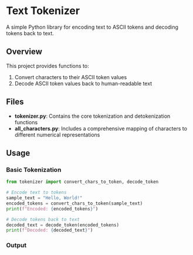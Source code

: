 # Text Tokenizer

A simple Python library for encoding text to ASCII tokens and decoding tokens back to text.

## Overview

This project provides functions to:
1. Convert characters to their ASCII token values
2. Decode ASCII token values back to human-readable text

## Files

- **tokenizer.py**: Contains the core tokenization and detokenization functions
- **all_characters.py**: Includes a comprehensive mapping of characters to different numerical representations

## Usage

### Basic Tokenization

```python
from tokenizer import convert_chars_to_token, decode_token

# Encode text to tokens
sample_text = "Hello, World!"
encoded_tokens = convert_chars_to_token(sample_text)
print(f"Encoded: {encoded_tokens}")

# Decode tokens back to text
decoded_text = decode_token(encoded_tokens)
print(f"Decoded: {decoded_text}")
```

### Output

